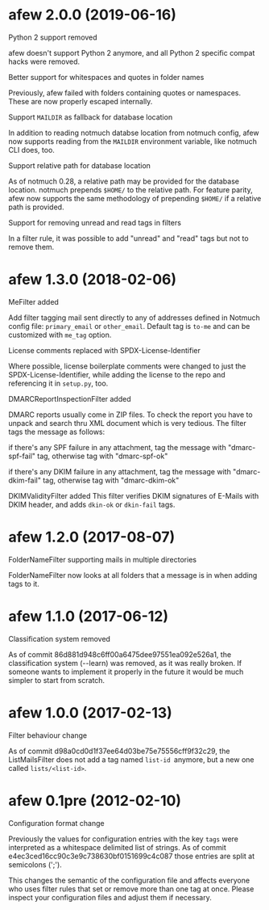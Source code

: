 afew 2.0.0 (2019-06-16)
=======================

Python 2 support removed

  afew doesn't support Python 2 anymore, and all Python 2 specific compat hacks
  were removed.

Better support for whitespaces and quotes in folder names

  Previously, afew failed with folders containing quotes or namespaces. These
  are now properly escaped internally.

Support `MAILDIR` as fallback for database location

  In addition to reading notmuch databse location from notmuch config, afew now
  supports reading from the `MAILDIR` environment variable, like notmuch CLI
  does, too.

Support relative path for database location

  As of notmuch 0.28, a relative path may be provided for the database
  location. notmuch prepends `$HOME/` to the relative path. For feature
  parity, afew now supports the same methodology of prepending `$HOME/` if a
  relative path is provided.

Support for removing unread and read tags in filters

  In a filter rule, it was possible to add "unread" and "read" tags but
  not to remove them.

afew 1.3.0 (2018-02-06)
=======================

MeFilter added

  Add filter tagging mail sent directly to any of addresses defined in
  Notmuch config file: `primary_email` or `other_email`.
  Default tag is `to-me` and can be customized with `me_tag` option.

License comments replaced with SPDX-License-Identifier

  Where possible, license boilerplate comments were changed to just the
  SPDX-License-Identifier, while adding the license to the repo and referencing
  it in `setup.py`, too.

DMARCReportInspectionFilter added

  DMARC reports usually come in ZIP files. To check the report you have to
  unpack and search thru XML document which is very tedious. The filter tags the
  message as follows:

  if there's any SPF failure in any attachment, tag the message with
  "dmarc-spf-fail" tag, otherwise tag with "dmarc-spf-ok"

  if there's any DKIM failure in any attachment, tag the message with
  "dmarc-dkim-fail" tag, otherwise tag with "dmarc-dkim-ok"

DKIMValidityFilter added
  This filter verifies DKIM signatures of E-Mails with DKIM header, and adds
  `dkin-ok` or `dkin-fail` tags.


afew 1.2.0 (2017-08-07)
=======================

FolderNameFilter supporting mails in multiple directories

  FolderNameFilter now looks at all folders that a message is in when adding
  tags to it.

afew 1.1.0 (2017-06-12)
=======================

Classification system removed

  As of commit 86d881d948c6ff00a6475dee97551ea092e526a1, the classification
  system (--learn) was removed, as it was really broken. If someone wants to
  implement it properly in the future it would be much simpler to start from
  scratch.

afew 1.0.0 (2017-02-13)
=====================

Filter behaviour change

  As of commit d98a0cd0d1f37ee64d03be75e75556cff9f32c29, the ListMailsFilter
  does not add a tag named `list-id `anymore, but a new one called
  `lists/<list-id>`.

afew 0.1pre (2012-02-10)
========================

Configuration format change

  Previously the values for configuration entries with the key `tags`
  were interpreted as a whitespace delimited list of strings. As of
  commit e4ec3ced16cc90c3e9c738630bf0151699c4c087 those entries are
  split at semicolons (';').

  This changes the semantic of the configuration file and affects
  everyone who uses filter rules that set or remove more than one tag
  at once. Please inspect your configuration files and adjust them if
  necessary.
